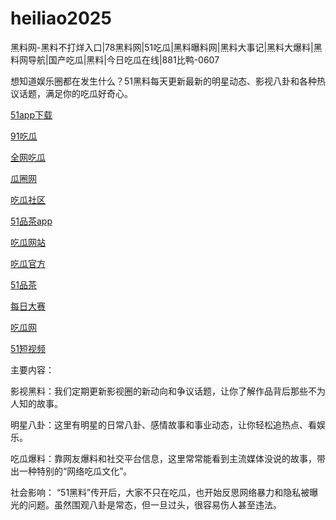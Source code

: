 # heiliao2025
黑料网-黑料不打烊入口|78黑料网|51吃瓜|黑料曝料网|黑料大事记|黑料大爆料|黑料网导航|国产吃瓜|黑料|今日吃瓜在线|881比鸭-0607

想知道娱乐圈都在发生什么？51黑料每天更新最新的明星动态、影视八卦和各种热议话题，满足你的吃瓜好奇心。

<a href="https://xiazaianzhuang.pages.dev/">51app下载</a>

<a href="https://91chiguazhongxin.pages.dev/">91吃瓜</a>

<a href="https://cg4-21.pages.dev/">全网吃瓜</a>

<a href="https://cg6-21.pages.dev/">瓜圈网</a>

<a href="https://cg5-24.pages.dev/">吃瓜社区</a>

<a href="https://pc10-24.pages.dev/">51品茶app</a>

<a href="https://cg1-27.pages.dev/">吃瓜网站</a>

<a href="https://cg5-37.pages.dev/">吃瓜官方</a>

<a href="https://pc8-34.pages.dev/">51品茶</a>

<a href="https://pc1-26.pages.dev/">每日大赛</a>

<a href="https://cg1-39.pages.dev/">吃瓜网</a>

<a href="https://pc2-25.pages.dev/">51短视频</a>

主要内容：

影视黑料：我们定期更新影视圈的新动向和争议话题，让你了解作品背后那些不为人知的故事。

明星八卦：这里有明星的日常八卦、感情故事和事业动态，让你轻松追热点、看娱乐。

吃瓜爆料：靠网友爆料和社交平台信息，这里常常能看到主流媒体没说的故事，带出一种特别的“网络吃瓜文化”。

社会影响：
“51黑料”传开后，大家不只在吃瓜，也开始反思网络暴力和隐私被曝光的问题。虽然围观八卦是常态，但一旦过头，很容易伤人甚至违法。
